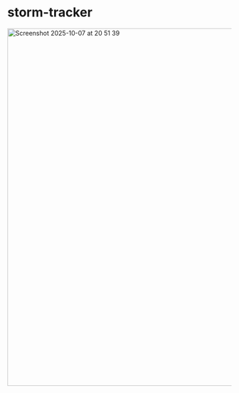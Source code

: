 # storm-tracker

<img width="719" height="802" alt="Screenshot 2025-10-07 at 20 51 39" src="https://github.com/user-attachments/assets/059f7d21-af69-4b8e-9b8c-a58e49929a6f" />
